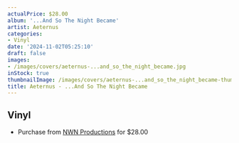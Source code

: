 ```yaml
---
actualPrice: $28.00
album: '...And So The Night Became'
artist: Aeternus
categories:
- Vinyl
date: '2024-11-02T05:25:10'
draft: false
images:
- /images/covers/aeternus-...and_so_the_night_became.jpg
inStock: true
thumbnailImage: /images/covers/aeternus-...and_so_the_night_became-thumb.jpg
title: Aeternus - ...And So The Night Became
---
```


## Vinyl
* Purchase from [NWN Productions](http://shop.nwnprod.com/index.php?route=product/product&path=75&product_id=57105&sort=pd.name&order=ASC) for $28.00
